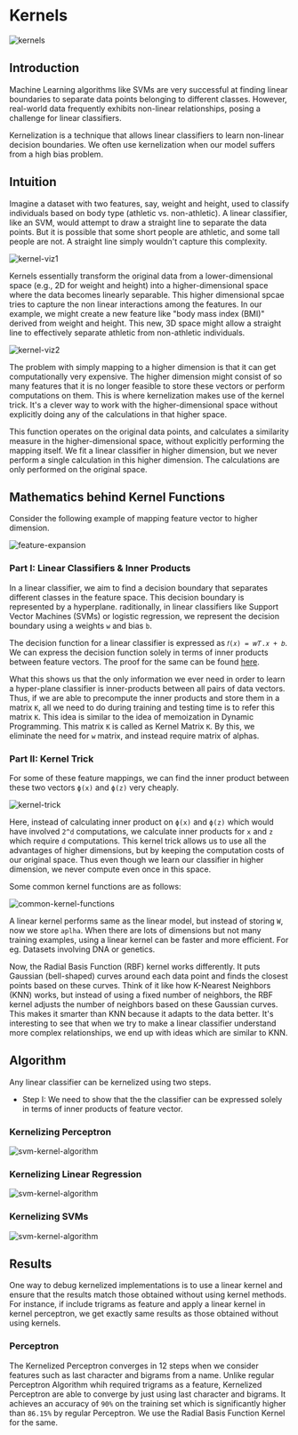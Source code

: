 # Kernels

<img src="../assets/img/kernels.png" alt="kernels">

## Introduction

Machine Learning algorithms like SVMs are very successful at finding linear boundaries to separate data points belonging to different classes. However, real-world data frequently exhibits non-linear relationships, posing a challenge for linear classifiers.

Kernelization is a technique that allows linear classifiers to learn non-linear decision boundaries. We often use kernelization when our model suffers from a high bias problem.

## Intuition

Imagine a dataset with two features, say, weight and height, used to classify individuals based on body type (athletic vs. non-athletic). A linear classifier, like an SVM, would attempt to draw a straight line to separate the data points. But it is possible that some short people are athletic, and some tall people are not. A straight line simply wouldn't capture this complexity.

<img src="../assets/img/kernel-viz1.png" alt="kernel-viz1">

Kernels essentially transform the original data from a lower-dimensional space (e.g., 2D for weight and height) into a higher-dimensional space where the data becomes linearly separable. This higher dimensional spcae tries to capture the non linear interactions among the features. In our example, we might create a new feature like "body mass index (BMI)" derived from weight and height. This new, 3D space might allow a straight line to effectively separate athletic from non-athletic individuals.

<img src="../assets/img/kernel-viz2.png" alt="kernel-viz2">

The problem with simply mapping to a higher dimension is that it can get computationally very expensive. The higher dimension might consist of so many features that it is no longer feasible to store these vectors or perform computations on them. This is where kernelization makes use of the kernel trick. It's a clever way to work with the higher-dimensional space without explicitly doing any of the calculations in that higher space. 

This function operates on the original data points, and calculates a similarity measure in the higher-dimensional space, without explicitly performing the mapping itself. We fit a linear classifier in higher dimension, but we never perform a single calculation in this higher dimension. The calculations are only performed on the original space.

## Mathematics behind Kernel Functions

Consider the following example of mapping feature vector to higher dimension.

<img src="../assets/img/feature-expansion.png" alt="feature-expansion">

### Part I: Linear Classifiers & Inner Products

In a linear classifier, we aim to find a decision boundary that separates different classes in the feature space. This decision boundary is represented by a hyperplane. raditionally, in linear classifiers like Support Vector Machines (SVMs) or logistic regression, we represent the decision boundary using a weights `w` and bias `b`.

The decision function for a linear classifier is expressed as  `𝑓(𝑥) = 𝑤𝑇.𝑥 + 𝑏`. We can express the decision function solely in terms of inner products between feature vectors. The proof for the same can be found <a href="https://www.cs.cornell.edu/courses/cs4780/2018fa/lectures/lecturenote13.html">here</a>.

What this shows us that the only information we ever need in order to learn a hyper-plane classifier is inner-products between all pairs of data vectors. Thus, if we are able to precompute the inner products and store them in a matrix `K`, all we need to do during training and testing time is to refer this matrix `K`. This idea is similar to the idea of memoization in Dynamic Programming. This matrix `K` is called as Kernel Matrix `K`. By this, we eliminate the need for `w` matrix, and instead require matrix of alphas.

### Part II: Kernel Trick

For some of these feature mappings, we can find the inner product between these two vectors `ϕ(x)` and `ϕ(z)` very cheaply. 

<img src="../assets/img/kernel-trick.png" alt="kernel-trick">

Here, instead of calculating inner product on `ϕ(x)` and `ϕ(z)` which would have involved `2^d` computations, we calculate inner products for `x` and `z` which require `d` computations. This kernel trick allows us to use all the advantages of higher dimensions, but by keeping the computation costs of our original space. Thus even though we learn our classifier in higher dimension, we never compute even once in this space.

Some common kernel functions are as follows:

<img src="../assets/img/common-kernel-functions.png" alt="common-kernel-functions">

A linear kernel performs same as the linear model, but instead of storing `W`, now we store `aplha`. When there are lots of dimensions but not many training examples, using a linear kernel can be faster and more efficient. For eg. Datasets involving DNA or  genetics.

Now, the Radial Basis Function (RBF) kernel works differently. It puts Gaussian (bell-shaped) curves around each data point and finds the closest points based on these curves. Think of it like how K-Nearest Neighbors (KNN) works, but instead of using a fixed number of neighbors, the RBF kernel adjusts the number of neighbors based on these Gaussian curves. This makes it smarter than KNN because it adapts to the data better. It's interesting to see that when we try to make a linear classifier understand more complex relationships, we end up with ideas which are similar to KNN.

## Algorithm

Any linear classifier can be kernelized using two steps.

* Step I: We need to show that the the classifier can be expressed solely in terms of inner products of feature vector.

### Kernelizing Perceptron

<img src="../assets/img/perceptron-kernel-algorithm.png" alt="svm-kernel-algorithm">

### Kernelizing Linear Regression

<img src="../assets/img/linear-regression-kernel-algorithm.png" alt="svm-kernel-algorithm">

### Kernelizing SVMs

<img src="../assets/img/svm-kernel-algorithm.png" alt="svm-kernel-algorithm">

## Results

One way to debug kernelized implementations is to use a linear kernel and ensure that the results match those obtained without using kernel methods. For instance, if include trigrams as feature and apply a linear kernel in kernel perceptron, we get exactly same results as those obtained without using kernels.

### Perceptron

The Kernelized Perceptron converges in 12 steps when we consider features such as last character and bigrams from a name. Unlike regular Perceptron Algorithm whih required trigrams as a feature, Kernelized Perceptron are able to converge by just using last character and bigrams. It achieves an accuracy of `90%` on the training set which is significantly higher than `86.15%` by regular Perceptron. We use the Radial Basis Function Kernel for the same.
